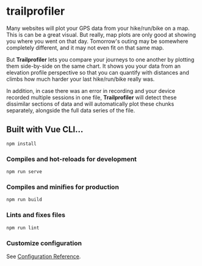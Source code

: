 # trailprofiler

Many websites will plot your GPS data from your hike/run/bike on a map. This is can be a great visual. But really, map plots are only good at showing you where you went on that day. Tomorrow's outing may be somewhere completely different, and it may not even fit on that same map.

But **Trailprofiler** lets you compare your journeys to one another by plotting them side-by-side on the same chart. It shows you your data from an elevation profile perspective so that you can quantify with distances and climbs how much harder your last hike/run/bike really was.

In addition, in case there was an error in recording and your device recorded multiple sessions in one file, **Trailprofiler** will detect these dissimilar sections of data and will automatically plot these chunks separately, alongside the full data series of the file.

## Built with Vue CLI...

```
npm install
```

### Compiles and hot-reloads for development

```
npm run serve
```

### Compiles and minifies for production

```
npm run build
```

### Lints and fixes files

```
npm run lint
```

### Customize configuration

See [Configuration Reference](https://cli.vuejs.org/config/).
